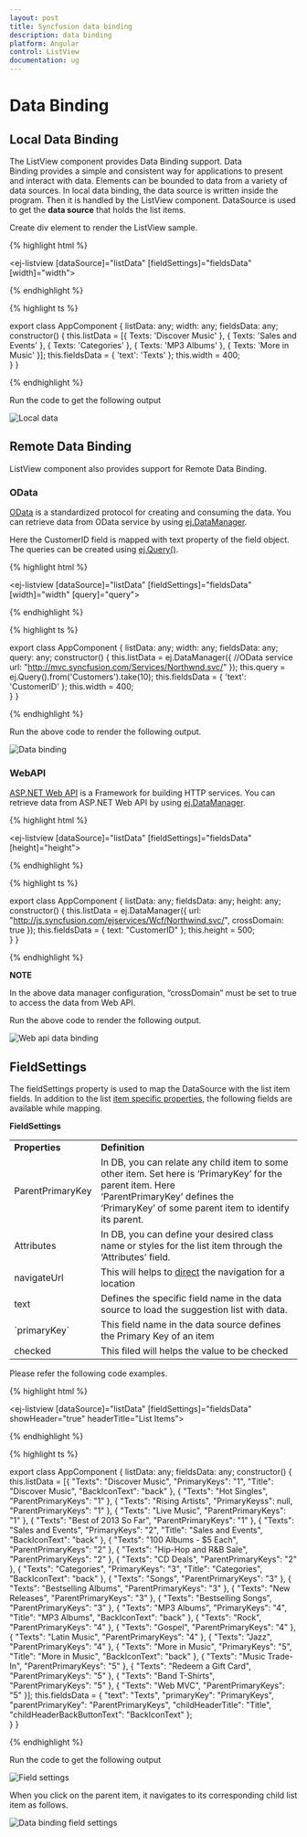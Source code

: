 ```yaml
---
layout: post
title: Syncfusion data binding
description: data binding
platform: Angular
control: ListView
documentation: ug
---
```


# Data Binding

## Local Data Binding

The ListView component provides Data Binding support. Data Binding provides a simple and consistent way for applications to present and interact with data. Elements can be bounded to data from a variety of data sources. In local data binding, the data source is written inside the program. Then it is handled by the ListView component. DataSource is used to get the **data source** that holds the list items.

Create div element to render the ListView sample.

{% highlight html %}

<ej-listview [dataSource]="listData" [fieldSettings]="fieldsData" [width]="width">
</ej-listview>

{% endhighlight %}

{% highlight ts %}

export class AppComponent {
    listData: any;
    width: any;
    fieldsData: any;
    constructor() {
         this.listData =
           [{ Texts: 'Discover Music' },
            { Texts: 'Sales and Events' },
            { Texts: 'Categories' },
            { Texts: 'MP3 Albums' },
            { Texts: 'More in Music' }];
        this.fieldsData = { 'text': 'Texts' };
        this.width = 400;      
    }
}

{% endhighlight %}

Run the code to get the following output

![Local data](databinding_images\localdatabinding_img1.png)

## Remote Data Binding

ListView component also provides support for Remote Data Binding.

### OData

[OData](https://help.syncfusion.com/js/datamanager/data-binding) is a standardized protocol for creating and consuming the data. You can retrieve data from OData service by using [ej.DataManager](https://help.syncfusion.com/js/datamanager/getting-started).

Here the CustomerID field is mapped with text property of the field object. The queries can be created using [ej.Query()](https://help.syncfusion.com/js/datamanager/query).

{% highlight html %}

 <ej-listview [dataSource]="listData" [fieldSettings]="fieldsData" [width]="width" [query]="query">
 </ej-listview>

{% endhighlight %}

{% highlight ts %}

export class AppComponent {
    listData: any;
    width: any;
    fieldsData: any;
    query: any;
    constructor() {
        this.listData = ej.DataManager({
             //OData service
             url: "http://mvc.syncfusion.com/Services/Northwnd.svc/"
        });
        this.query = ej.Query().from('Customers').take(10);
        this.fieldsData = { 'text': 'CustomerID' };
        this.width = 400;      
    }
}

{% endhighlight %}

Run the above code to render the following output.

![Data binding](databinding_images\odata_img1.png)

### WebAPI

[ASP.NET Web API](https://msdn.microsoft.com/en-us/library/hh833994%28v=vs.108%29.aspx) is a Framework for building HTTP services. You can retrieve data from ASP.NET Web API by using [ej.DataManager](https://help.syncfusion.com/js/datamanager/getting-started).

{% highlight html %}

<ej-listview [dataSource]="listData" [fieldSettings]="fieldsData" [height]="height">
</ej-listview>

{% endhighlight %}

{% highlight ts %}

export class AppComponent {
    listData: any;
    fieldsData: any;
    height: any;
    constructor() {
        this.listData = ej.DataManager({
            url: "http://js.syncfusion.com/ejservices/Wcf/Northwind.svc/",
            crossDomain: true
        });
        this.fieldsData = { text: "CustomerID" };
        this.height = 500;    
    }
}

{% endhighlight %}

**NOTE**

In the above data manager configuration, “crossDomain” must be set to true to access the data from Web API.

Run the above code to render the following output.

![Web api data binding](databinding_images\webapi_img1.png)


## FieldSettings

The fieldSettings property is used to map the DataSource with the list item fields. In addition to the list [item specific properties](https://help.syncfusion.com/js/listview/grouped-list), the following fields are available while mapping.

**FieldSettings**

<table>
<tr>
<td>
<b>Properties</b></td><td>
<b>Definition</b></td></tr>
<tr>
<td>
ParentPrimaryKey</td><td>
In DB, you can relate any child item to some other item. Set here is ‘PrimaryKey’ for the parent item. Here ‘ParentPrimaryKey’ defines the ‘PrimaryKey’ of some parent item to identify its parent.</td></tr>
<tr>
<td>
Attributes</td><td>
In DB, you can define your desired class name or styles for the list item through the ‘Attributes’ field.</td></tr>
<tr>
<td>
navigateUrl</td><td>
This will helps to <a href=http://dictionary.cambridge.org/dictionary/english/direct>direct</a> the navigation for a location</td></tr>
<tr>
<td>
text</td><td>
Defines the specific field name in the data source to load the suggestion list with data.</td></tr>
<tr>
<td>
`primaryKey`</td><td>
This field name in the data source defines the Primary Key of an item</td></tr>
<tr>
<td>
checked</td><td>
This filed will helps the value to be checked</td></tr>
</table>

Please refer the following code examples.

{% highlight html %}

 <ej-listview [dataSource]="listData" [fieldSettings]="fieldsData" showHeader="true" headerTitle="List Items">
</ej-listview>

{% endhighlight %}

{% highlight ts %}

export class AppComponent {
    listData: any;
    fieldsData: any;
    constructor() {
        this.listData = [{ "Texts": "Discover Music", "PrimaryKeys": "1", "Title": "Discover Music", "BackIconText": "back" },
            { "Texts": "Hot Singles", "ParentPrimaryKeys": "1" },
            { "Texts": "Rising Artists", "PrimaryKeyss": null, "ParentPrimaryKeys": "1" },
            { "Texts": "Live Music", "ParentPrimaryKeys": "1" },
            { "Texts": "Best of 2013 So Far", "ParentPrimaryKeys": "1" },
            { "Texts": "Sales and Events", "PrimaryKeys": "2", "Title": "Sales and Events", "BackIconText": "back" },
            { "Texts": "100 Albums - $5 Each", "ParentPrimaryKeys": "2" },
            { "Texts": "Hip-Hop and R&B Sale", "ParentPrimaryKeys": "2" },
            { "Texts": "CD Deals", "ParentPrimaryKeys": "2" },
            { "Texts": "Categories", "PrimaryKeys": "3", "Title": "Categories", "BackIconText": "back" },
            { "Texts": "Songs", "ParentPrimaryKeys": "3" },
            { "Texts": "Bestselling Albums", "ParentPrimaryKeys": "3" },
            { "Texts": "New Releases", "ParentPrimaryKeys": "3" },
            { "Texts": "Bestselling Songs", "ParentPrimaryKeys": "3" },
            { "Texts": "MP3 Albums", "PrimaryKeys": "4", "Title": "MP3 Albums", "BackIconText": "back" },
            { "Texts": "Rock", "ParentPrimaryKeys": "4" },
            { "Texts": "Gospel", "ParentPrimaryKeys": "4" },
            { "Texts": "Latin Music", "ParentPrimaryKeys": "4" },
            { "Texts": "Jazz", "ParentPrimaryKeys": "4" },
            { "Texts": "More in Music", "PrimaryKeys": "5", "Title": "More in Music", "BackIconText": "back" },
            { "Texts": "Music Trade-In", "ParentPrimaryKeys": "5" },
            { "Texts": "Redeem a Gift Card", "ParentPrimaryKeys": "5" },
            { "Texts": "Band T-Shirts", "ParentPrimaryKeys": "5" },
            { "Texts": "Web MVC", "ParentPrimaryKeys": "5" }];
        this.fieldsData = {
            "text": "Texts",
            "primaryKey": "PrimaryKeys",
            "parentPrimaryKey": "ParentPrimaryKeys",
            "childHeaderTitle": "Title",
            "childHeaderBackButtonText": "BackIconText" };   
    }
}

{% endhighlight %}

Run the code to get the following output

![Field settings](databinding_images\fieldsettings_img1.png)

When you click on the parent item, it navigates to its corresponding child list item as follows.

![Data binding field settings](databinding_images\fieldsettings_img2.png)


